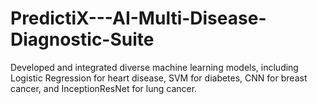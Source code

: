 # PredictiX---AI-Multi-Disease-Diagnostic-Suite
 Developed and integrated diverse machine learning models, including Logistic Regression for heart disease, SVM for diabetes, CNN for breast cancer, and InceptionResNet for lung cancer.

